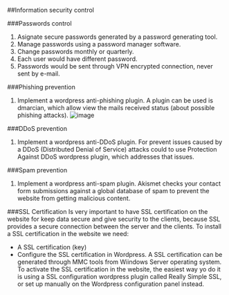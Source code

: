 ##Information security control

###Passwords control
1.	Asignate secure passwords generated by a password generating tool.
2.	Manage passwords using a password manager software.
3.	Change passwords monthly or quarterly.
4.	Each user would have different password.
5.	Passwords would be sent through VPN encrypted connection, never sent by e-mail.

###Phishing prevention
1.	Implement a wordpress anti-phishing plugin.
A plugin can be used is dmarcian, which allow view the mails received status (about possible phishing attacks).
![image]()

###DDoS prevention
1.	Implement a wordpress anti-DDoS plugin.
For prevent issues caused by a DDoS (Distributed Denial of Service) attacks could to use Protection Against DDoS wordpress plugin, which addresses that issues.


###Spam prevention
1.	Implement a wordpress anti-spam plugin.
Akismet checks your contact form submissions against a global database of spam to prevent the website from getting malicious content.


###SSL Certification
Is very important to have SSL certification on the website for keep data secure and give security to the clients, because SSL provides a secure connection between the server and the clients.
To install a SSL certification in the website we need:
*	A SSL certification (key)
*	Configure the SSL certification in Wordpress.
A SSL certification can be generated through MMC tools from Wiindows Server operating system.
To activate the SSL certification in the website, the easiest way yo do it is using a SSL configuration wordpress plugin called Really Simple SSL, or set up manually on the Wordpress configuration panel instead.
